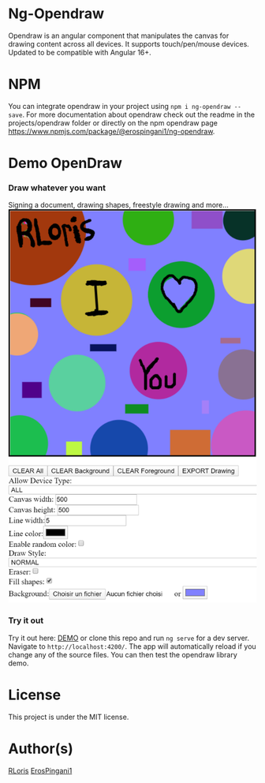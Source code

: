 
# Ng-Opendraw

Opendraw is an angular component that manipulates the canvas for drawing content across all devices. It supports touch/pen/mouse devices. Updated to be compatible with Angular 16+.

# NPM

You can integrate opendraw in your project using `npm i ng-opendraw --save`. For more documentation about opendraw check out the readme in the projects/opendraw folder or directly on the npm opendraw page https://www.npmjs.com/package/@erospingani1/ng-opendraw.

# Demo OpenDraw

### Draw whatever you want

Signing a document, drawing shapes, freestyle drawing and more...
![Demo setup](./assets/opendraw1.png)

### Try it out
Try it out here: [DEMO](https://rloris.github.io/lib-ng-opendraw/) or clone this repo and run `ng serve` for a dev server. Navigate to `http://localhost:4200/`. The app will automatically reload if you change any of the source files. You can then test the opendraw library demo.

# License

This project is under the MIT license.

# Author(s)

[RLoris](https://github.com/RLoris)
[ErosPingani1](https://github.com/ErosPingani1)
